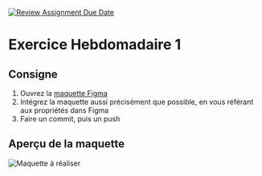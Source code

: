 [![Review Assignment Due Date](https://classroom.github.com/assets/deadline-readme-button-22041afd0340ce965d47ae6ef1cefeee28c7c493a6346c4f15d667ab976d596c.svg)](https://classroom.github.com/a/ito6qKcX)
# Exercice Hebdomadaire 1

## Consigne

1. Ouvrez la [maquette Figma](https://www.figma.com/design/rbLTqsn8yUkfG5pIksYbx2/Exercice-Hebdo.-1?node-id=1-2&t=hrY37TZtJSyycfVU-1)
2. Intégrez la maquette aussi précisément que possible, en vous référant aux propriétés dans Figma
3. Faire un commit, puis un push

## Aperçu de la maquette

![Maquette à réaliser](maquette.png)

